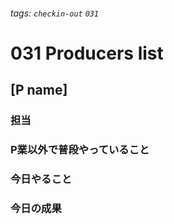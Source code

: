 ###### tags: `checkin-out` `031`

# 031 Producers list

## [P name]

### 担当

### P業以外で普段やっていること

### 今日やること

### 今日の成果
